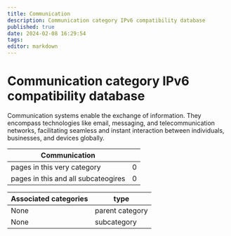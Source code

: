 ```yaml
---
title: Communication
description: Communication category IPv6 compatibility database
published: true
date: 2024-02-08 16:29:54 
tags:
editor: markdown
---
```


# Communication category IPv6 compatibility database


Communication systems enable the exchange of information. They encompass technologies like email, messaging, and telecommunication networks, facilitating seamless and instant interaction between individuals, businesses, and devices globally.


| Communication   |   |
| - | - |
| pages in this very category | 0 |
| pages in this and all subcateogires | 0 |

| Associated categories | type |
| - | - |
| None | parent category |
| None | subcategory |
